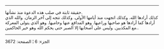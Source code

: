 ------------------------------------------------------------------------

حقيقة ثابتة في صلب هذه الدعوة منذ نشأتها.  
كذلك أرادها الله. وكذلك اتجهت منذ أيامها الأولى. وكذلك تتجه إلى آخر
الزمان. والله الذي أرادها كما أرادها هو صاحبها وراعيها. وهو المدافع عنها
وحاميها. وهو الذي يتولى المعركة مع المكذبين. وليس على أصحابها إلا الصبر
حتى يحكم الله وهو خير الحاكمين..

------------------------------------------------------------------------

الجزء: 6 ¦ الصفحة: 3672
